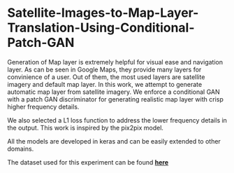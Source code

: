 # Satellite-Images-to-Map-Layer-Translation-Using-Conditional-Patch-GAN
Generation of Map layer is extremely helpful for visual ease and navigation layer. As can be seen in Google Maps, they provide many layers for convinience of a user. Out of them, the most used layers are satellite imagery and default map layer. In this work, we attempt to generate automatic map layer from satellite imagery. We enforce a conditional GAN with a patch GAN discriminator for generating realistic map layer with crisp higher frequency details. 

We also selected a L1 loss function to address the lower frequency details in the output. This work is inspired by the pix2pix model. 

All the models are developed in keras and can be easily extended to other domains. 

The dataset used for this experiment can be found [**here**](http://efrosgans.eecs.berkeley.edu/pix2pix/datasets/maps.tar.gz)
